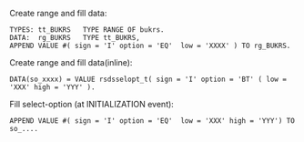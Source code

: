 
Create range and fill data:
``` abap
TYPES: tt_BUKRS   TYPE RANGE OF bukrs.
DATA:  rg_BUKRS   TYPE tt_BUKRS,
APPEND VALUE #( sign = 'I' option = 'EQ'  low = 'XXXX' ) TO rg_BUKRS.
```

Create range and fill data(inline):
``` abap
DATA(so_xxxx) = VALUE rsdsselopt_t( sign = 'I' option = 'BT' ( low = 'XXX' high = 'YYY' ).
```

Fill select-option (at INITIALIZATION event):
``` abap
APPEND VALUE #( sign = 'I' option = 'EQ'  low = 'XXX' high = 'YYY') TO so_....
```
